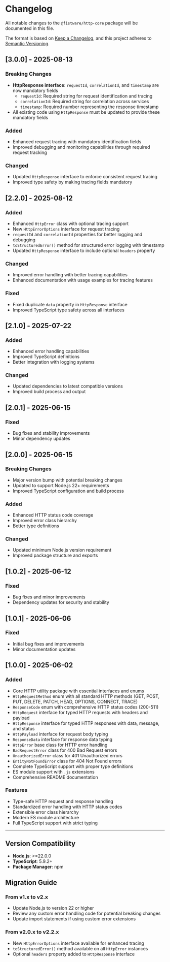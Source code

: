 # Changelog

All notable changes to the `@fistware/http-core` package will be documented in this file.

The format is based on [Keep a Changelog](https://keepachangelog.com/en/1.0.0/),
and this project adheres to [Semantic Versioning](https://semver.org/spec/v2.0.0.html).

## [3.0.0] - 2025-08-13

### Breaking Changes
- **HttpResponse interface**: `requestId`, `correlationId`, and `timestamp` are now mandatory fields
  - `requestId`: Required string for request identification and tracing
  - `correlationId`: Required string for correlation across services
  - `timestamp`: Required number representing the response timestamp
- All existing code using `HttpResponse` must be updated to provide these mandatory fields

### Added
- Enhanced request tracing with mandatory identification fields
- Improved debugging and monitoring capabilities through required request tracking

### Changed
- Updated `HttpResponse` interface to enforce consistent request tracing
- Improved type safety by making tracing fields mandatory

## [2.2.0] - 2025-08-12

### Added
- Enhanced `HttpError` class with optional tracing support
- New `HttpErrorOptions` interface for request tracing
- `requestId` and `correlationId` properties for better logging and debugging
- `toStructuredError()` method for structured error logging with timestamp
- Updated `HttpResponse` interface to include optional `headers` property

### Changed
- Improved error handling with better tracing capabilities
- Enhanced documentation with usage examples for tracing features

### Fixed
- Fixed duplicate `data` property in `HttpResponse` interface
- Improved TypeScript type safety across all interfaces

## [2.1.0] - 2025-07-22

### Added
- Enhanced error handling capabilities
- Improved TypeScript definitions
- Better integration with logging systems

### Changed
- Updated dependencies to latest compatible versions
- Improved build process and output

## [2.0.1] - 2025-06-15

### Fixed
- Bug fixes and stability improvements
- Minor dependency updates

## [2.0.0] - 2025-06-15

### Breaking Changes
- Major version bump with potential breaking changes
- Updated to support Node.js 22+ requirements
- Improved TypeScript configuration and build process

### Added
- Enhanced HTTP status code coverage
- Improved error class hierarchy
- Better type definitions

### Changed
- Updated minimum Node.js version requirement
- Improved package structure and exports

## [1.0.2] - 2025-06-12

### Fixed
- Bug fixes and minor improvements
- Dependency updates for security and stability

## [1.0.1] - 2025-06-06

### Fixed
- Initial bug fixes and improvements
- Minor documentation updates

## [1.0.0] - 2025-06-02

### Added
- Core HTTP utility package with essential interfaces and enums
- `HttpRequestMethod` enum with all standard HTTP methods (GET, POST, PUT, DELETE, PATCH, HEAD, OPTIONS, CONNECT, TRACE)
- `ResponseCode` enum with comprehensive HTTP status codes (200-511)
- `HttpRequest` interface for typed HTTP requests with headers and payload
- `HttpResponse` interface for typed HTTP responses with data, message, and status
- `HttpPayload` interface for request body typing
- `ResponseData` interface for response data typing
- `HttpError` base class for HTTP error handling
- `BadRequestError` class for 400 Bad Request errors
- `UnauthorizedError` class for 401 Unauthorized errors
- `EntityNotFoundError` class for 404 Not Found errors
- Complete TypeScript support with proper type definitions
- ES module support with `.js` extensions
- Comprehensive README documentation

### Features
- Type-safe HTTP request and response handling
- Standardized error handling with HTTP status codes
- Extensible error class hierarchy
- Modern ES module architecture
- Full TypeScript support with strict typing

---

## Version Compatibility

- **Node.js**: >=22.0.0
- **TypeScript**: 5.9.2+
- **Package Manager**: npm

## Migration Guide

### From v1.x to v2.x
- Update Node.js to version 22 or higher
- Review any custom error handling code for potential breaking changes
- Update import statements if using custom error extensions

### From v2.0.x to v2.2.x
- New `HttpErrorOptions` interface available for enhanced tracing
- `toStructuredError()` method available on all `HttpError` instances
- Optional `headers` property added to `HttpResponse` interface

